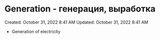 # Generation - генерация, выработка

Created: October 31, 2022 8:41 AM
Updated: October 31, 2022 8:41 AM

- Generation of electricity